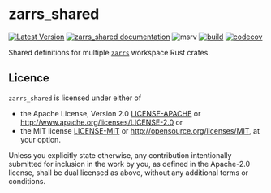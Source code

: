 # zarrs_shared

[![Latest Version](https://img.shields.io/crates/v/zarrs_shared.svg)](https://crates.io/crates/zarrs_shared)
[![zarrs_shared documentation](https://docs.rs/zarrs_shared/badge.svg)](https://docs.rs/zarrs_shared)
![msrv](https://img.shields.io/crates/msrv/zarrs_shared)
[![build](https://github.com/zarrs/zarrs/actions/workflows/ci.yml/badge.svg)](https://github.com/zarrs/zarrs/actions/workflows/ci.yml)
[![codecov](https://codecov.io/gh/zarrs/zarrs/graph/badge.svg?component=zarrs_shared)](https://codecov.io/gh/zarrs/zarrs)

Shared definitions for multiple [`zarrs`](https://crates.io/crates/zarrs) workspace Rust crates.

## Licence
`zarrs_shared` is licensed under either of
 - the Apache License, Version 2.0 [LICENSE-APACHE](./LICENCE-APACHE) or <http://www.apache.org/licenses/LICENSE-2.0> or
 - the MIT license [LICENSE-MIT](./LICENCE-MIT) or <http://opensource.org/licenses/MIT>, at your option.

Unless you explicitly state otherwise, any contribution intentionally submitted for inclusion in the work by you, as defined in the Apache-2.0 license, shall be dual licensed as above, without any additional terms or conditions.
